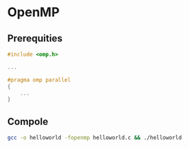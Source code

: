 # OpenMP


## Prerequities
```c
#include <omp.h>

...

#pragma omp parallel
{
    ...
}
```

## Compole
```sh
gcc -o helloworld -fopenmp helloworld.c && ./helloworld
```